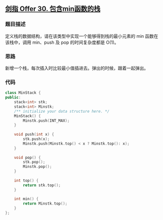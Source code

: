 ## [剑指 Offer 30. 包含min函数的栈](https://leetcode.cn/problems/bao-han-minhan-shu-de-zhan-lcof/)

### 题目描述

定义栈的数据结构，请在该类型中实现一个能够得到栈的最小元素的 min 函数在该栈中，调用 min、push 及 pop 的时间复杂度都是 O(1)。

###  思路

新增一个栈，每次插入时比较最小值插进去。弹出的时候，跟着一起弹出。

### 代码

```c++
class MinStack {
public:
    stack<int> stk;
    stack<int> Minstk;
    /** initialize your data structure here. */
    MinStack() {
        Minstk.push(INT_MAX);
    }
    
    void push(int x) {
        stk.push(x);
        Minstk.push(Minstk.top() < x ? Minstk.top(): x);
    }
    
    void pop() {
        stk.pop();
        Minstk.pop();
    }
    
    int top() {
        return stk.top();
    }
    
    int min() {
        return Minstk.top();
    }
};
```